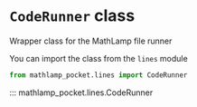 # `CodeRunner` class

Wrapper class for the MathLamp file runner

You can import the class from the `lines` module

```python
from mathlamp_pocket.lines import CodeRunner
```

::: mathlamp_pocket.lines.CodeRunner